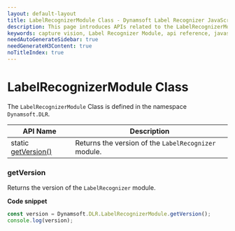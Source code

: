 ```yaml
---
layout: default-layout
title: LabelRecognizerModule Class - Dynamsoft Label Recognizer JavaScript Edition API
description: This page introduces APIs related to the LabelRecognizerModule Class of Dynamsoft Label Recognizer JavaScript Edition.
keywords: capture vision, Label Recognizer Module, api reference, javascript, js
needAutoGenerateSidebar: true
needGenerateH3Content: true
noTitleIndex: true
---
```


# LabelRecognizerModule Class

The `LabelRecognizerModule` Class is defined in the namespace `Dynamsoft.DLR`.

| API Name                                           | Description                                                         |
| -------------------------------------------------- | ------------------------------------------------------------------- |
| static [getVersion()](#getversion)               | Returns the version of the `LabelRecognizer` module.                  |

### getVersion

Returns the version of the `LabelRecognizer` module.

**Code snippet**

```javascript
const version = Dynamsoft.DLR.LabelRecognizerModule.getVersion();
console.log(version);
```